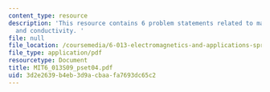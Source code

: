```yaml
---
content_type: resource
description: 'This resource contains 6 problem statements related to magnetic, electromagnet,
  and conductivity. '
file: null
file_location: /coursemedia/6-013-electromagnetics-and-applications-spring-2009/3d2e2639b4eb3d9acbaafa7693dc65c2_MIT6_013S09_pset04.pdf
file_type: application/pdf
resourcetype: Document
title: MIT6_013S09_pset04.pdf
uid: 3d2e2639-b4eb-3d9a-cbaa-fa7693dc65c2
---
```

